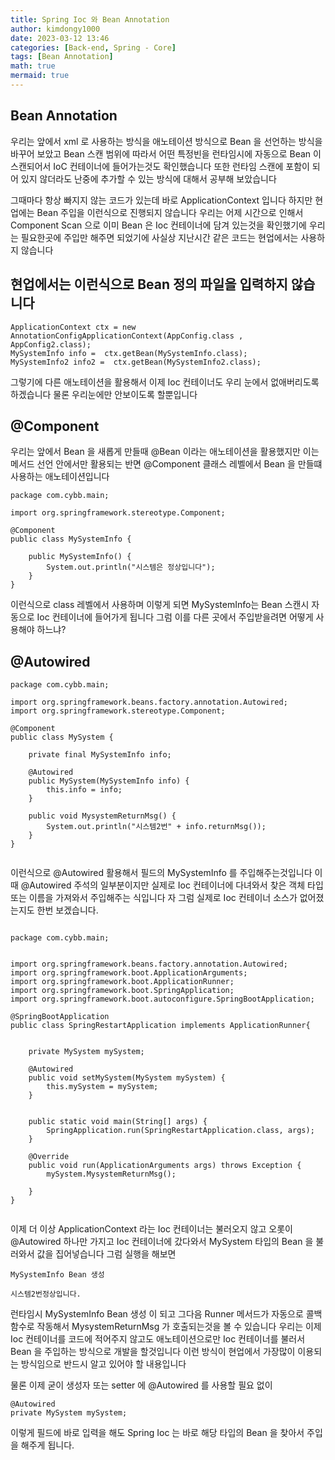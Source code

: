 ```yaml
---
title: Spring Ioc 와 Bean Annotation
author: kimdongy1000
date: 2023-03-12 13:46
categories: [Back-end, Spring - Core]
tags: [Bean Annotation]
math: true
mermaid: true
---
```


## Bean Annotation
우리는 앞에서 xml 로 사용하는 방식을 애노테이션 방식으로 Bean 을 선언하는 방식을 바꾸어 보았고 
Bean 스캔 범위에 따라서 어떤 특정빈을 런타임시에 자동으로 Bean 이 스캔되어서 IoC 컨테이너에 들어가는것도 확인했습니다 
또한 런타임 스캔에 포함이 되어 있지 않더라도 난중에 추가할 수 있는 방식에 대해서 공부해 보았습니다 

그때마다 항상 빠지지 않는 코드가 있는데 바로 ApplicationContext 입니다 하지만 현업에는 Bean 주입을 이런식으로 진행되지 않습니다 
우리는 어제 시간으로 인해서 Component Scan 으로 이미 Bean 은 Ioc 컨테이너에 담겨 있는것을 확인했기에 
우리는 필요한곳에 주입만 해주면 되었기에 사실상 지난시간 같은 코드는 현업에서는 사용하지 않습니다 

## 현업에서는 이런식으로 Bean 정의 파일을 입력하지 않습니다 

```
ApplicationContext ctx = new AnnotationConfigApplicationContext(AppConfig.class , AppConfig2.class);
MySystemInfo info =  ctx.getBean(MySystemInfo.class);
MySystemInfo2 info2 =  ctx.getBean(MySystemInfo2.class);

```

그렇기에 다른 애노테이션을 활용해서 이제 Ioc 컨테이너도 우리 눈에서 없애버리도록 하겠습니다 물론 우리눈에만 안보이도록 할뿐입니다 

## @Component 
우리는 앞에서 Bean 을 새롭게 만들때 @Bean 이라는 애노테이션을 활용했지만 이는 메서드 선언 안에서만 활용되는 반면 @Component 클래스 레벨에서 Bean 을 만들떄 사용하는 애노테이션입니다 

```
package com.cybb.main;

import org.springframework.stereotype.Component;

@Component
public class MySystemInfo {

	public MySystemInfo() {
		System.out.println("시스템은 정상입니다");
	}
}
```

이런식으로 class 레벨에서 사용하며 이렇게 되면 MySystemInfo는 Bean 스캔시 자동으로 Ioc 컨테이너에 들어가게 됩니다 그럼 이를 다른 곳에서 주입받을려면 어떻게 사용해야 하느냐?

## @Autowired 

```
package com.cybb.main;

import org.springframework.beans.factory.annotation.Autowired;
import org.springframework.stereotype.Component;

@Component
public class MySystem {
	
	private final MySystemInfo info;
	
	@Autowired
	public MySystem(MySystemInfo info) {
		this.info = info;
	}
	
	public void MysystemReturnMsg() {
		System.out.println("시스템2번" + info.returnMsg());
	}
}


```

이런식으로 @Autowired 활용해서 필드의 MySystemInfo 를 주입해주는것입니다 이때 @Autowired 주석의 일부분이지만 실제로 Ioc 컨테이너에 다녀와서 찾은 객체 타입 또는 이름을 가져와서 주입해주는 식입니다 자 그럼 실제로 Ioc 컨테이너 소스가 없어졌는지도 한번 보겠습니다.

```

package com.cybb.main;


import org.springframework.beans.factory.annotation.Autowired;
import org.springframework.boot.ApplicationArguments;
import org.springframework.boot.ApplicationRunner;
import org.springframework.boot.SpringApplication;
import org.springframework.boot.autoconfigure.SpringBootApplication;

@SpringBootApplication
public class SpringRestartApplication implements ApplicationRunner{
	
	
	private MySystem mySystem;
	
	@Autowired
	public void setMySystem(MySystem mySystem) {
		this.mySystem = mySystem;
	}
	
	
	public static void main(String[] args) {
		SpringApplication.run(SpringRestartApplication.class, args);
	}

	@Override
	public void run(ApplicationArguments args) throws Exception {
		mySystem.MysystemReturnMsg();

	}
}


```
이제 더 이상 ApplicationContext 라는 Ioc 컨테이너는 불러오지 않고 오롯이 @Autowired 하나만 가지고 Ioc 컨테이너에 갔다와서 MySystem 타입의 Bean 을 불러와서 값을 집어넣습니다 그럼 실행을 해보면 

```
MySystemInfo Bean 생성

시스템2번정상입니다.

```
런타임시 MySystemInfo Bean 생성 이 되고 그다음 Runner 메서드가 자동으로 콜백함수로 작동해서 MysystemReturnMsg 가 호출되는것을 볼 수 있습니다 우리는 이제 Ioc 컨테이너를 코드에 적어주지 않고도 애노테이션으로만 Ioc 컨테이너를 불러서 Bean 을 주입하는 방식으로 개발을 할것입니다 이런 방식이 현업에서 가장많이 이용되는 방식임으로 반드시 알고 있어야 할 내용입니다 

물론 이제 굳이 생성자 또는 setter 에 @Autowired 를 사용할 필요 없이 

```
@Autowired
private MySystem mySystem;

```
이렇게 필드에 바로 입력을 해도 Spring Ioc 는 바로 해당 타입의 Bean 을 찾아서 주입을 해주게 됩니다.
